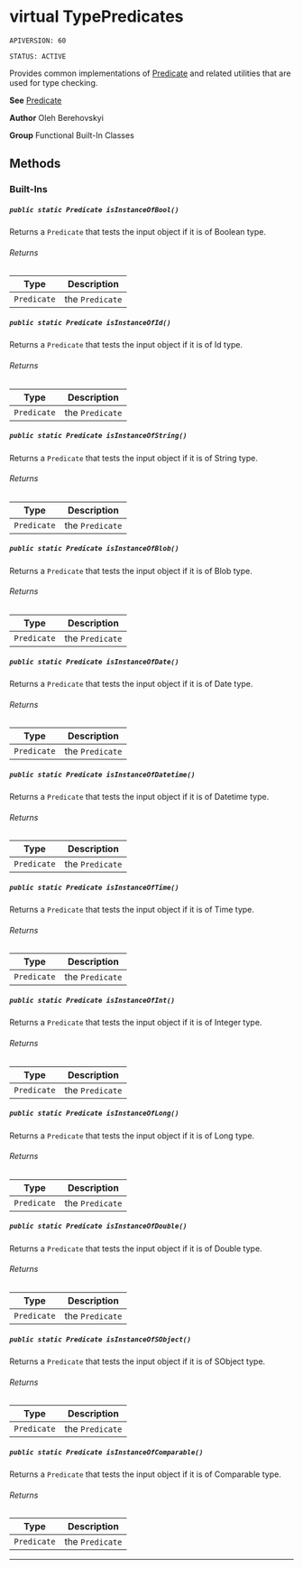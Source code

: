 # virtual TypePredicates

`APIVERSION: 60`

`STATUS: ACTIVE`

Provides common implementations of [Predicate](/docs/Functional-Abstract-Classes/Predicate.md)
and related utilities that are used for type checking.


**See** [Predicate](/docs/Functional-Abstract-Classes/Predicate.md)


**Author** Oleh Berehovskyi


**Group** Functional Built-In Classes

## Methods
### Built-Ins
##### `public static Predicate isInstanceOfBool()`

Returns a `Predicate` that tests the input object if it is of Boolean type.

###### Returns

|Type|Description|
|---|---|
|`Predicate`|the `Predicate`|

##### `public static Predicate isInstanceOfId()`

Returns a `Predicate` that tests the input object if it is of Id type.

###### Returns

|Type|Description|
|---|---|
|`Predicate`|the `Predicate`|

##### `public static Predicate isInstanceOfString()`

Returns a `Predicate` that tests the input object if it is of String type.

###### Returns

|Type|Description|
|---|---|
|`Predicate`|the `Predicate`|

##### `public static Predicate isInstanceOfBlob()`

Returns a `Predicate` that tests the input object if it is of Blob type.

###### Returns

|Type|Description|
|---|---|
|`Predicate`|the `Predicate`|

##### `public static Predicate isInstanceOfDate()`

Returns a `Predicate` that tests the input object if it is of Date type.

###### Returns

|Type|Description|
|---|---|
|`Predicate`|the `Predicate`|

##### `public static Predicate isInstanceOfDatetime()`

Returns a `Predicate` that tests the input object if it is of Datetime type.

###### Returns

|Type|Description|
|---|---|
|`Predicate`|the `Predicate`|

##### `public static Predicate isInstanceOfTime()`

Returns a `Predicate` that tests the input object if it is of Time type.

###### Returns

|Type|Description|
|---|---|
|`Predicate`|the `Predicate`|

##### `public static Predicate isInstanceOfInt()`

Returns a `Predicate` that tests the input object if it is of Integer type.

###### Returns

|Type|Description|
|---|---|
|`Predicate`|the `Predicate`|

##### `public static Predicate isInstanceOfLong()`

Returns a `Predicate` that tests the input object if it is of Long type.

###### Returns

|Type|Description|
|---|---|
|`Predicate`|the `Predicate`|

##### `public static Predicate isInstanceOfDouble()`

Returns a `Predicate` that tests the input object if it is of Double type.

###### Returns

|Type|Description|
|---|---|
|`Predicate`|the `Predicate`|

##### `public static Predicate isInstanceOfSObject()`

Returns a `Predicate` that tests the input object if it is of SObject type.

###### Returns

|Type|Description|
|---|---|
|`Predicate`|the `Predicate`|

##### `public static Predicate isInstanceOfComparable()`

Returns a `Predicate` that tests the input object if it is of Comparable type.

###### Returns

|Type|Description|
|---|---|
|`Predicate`|the `Predicate`|

---
